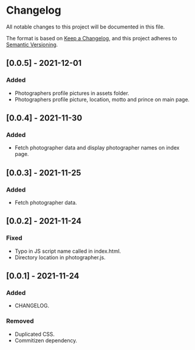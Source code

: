 # Changelog

All notable changes to this project will be documented in this file.

The format is based on [Keep a Changelog](https://keepachangelog.com/en/1.0.0/),
and this project adheres to [Semantic Versioning](https://semver.org/spec/v2.0.0.html).

## [0.0.5] - 2021-12-01
### Added
- Photographers profile pictures in assets folder.
- Photographers profile picture, location, motto and prince on main page.

## [0.0.4] - 2021-11-30
### Added
- Fetch photographer data and display photographer names on index page.

## [0.0.3] - 2021-11-25
### Added
- Fetch photographer data.

## [0.0.2] - 2021-11-24
### Fixed
- Typo in JS script name called in index.html.
- Directory location in photographer.js.

## [0.0.1] - 2021-11-24
### Added
- CHANGELOG.

### Removed
- Duplicated CSS.
- Commitizen dependency.
